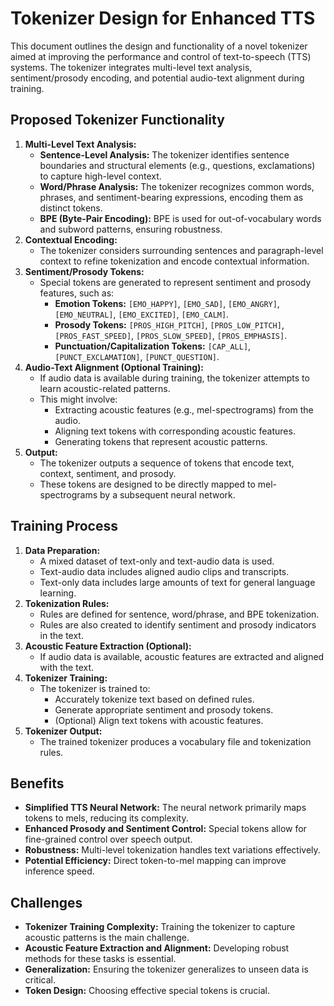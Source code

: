 # Tokenizer Design for Enhanced TTS

This document outlines the design and functionality of a novel tokenizer aimed at improving the performance and control of text-to-speech (TTS) systems. The tokenizer integrates multi-level text analysis, sentiment/prosody encoding, and potential audio-text alignment during training.

## Proposed Tokenizer Functionality

1.  **Multi-Level Text Analysis:**
    * **Sentence-Level Analysis:** The tokenizer identifies sentence boundaries and structural elements (e.g., questions, exclamations) to capture high-level context.
    * **Word/Phrase Analysis:** The tokenizer recognizes common words, phrases, and sentiment-bearing expressions, encoding them as distinct tokens.
    * **BPE (Byte-Pair Encoding):** BPE is used for out-of-vocabulary words and subword patterns, ensuring robustness.
2.  **Contextual Encoding:**
    * The tokenizer considers surrounding sentences and paragraph-level context to refine tokenization and encode contextual information.
3.  **Sentiment/Prosody Tokens:**
    * Special tokens are generated to represent sentiment and prosody features, such as:
        * **Emotion Tokens:** `[EMO_HAPPY]`, `[EMO_SAD]`, `[EMO_ANGRY]`, `[EMO_NEUTRAL]`, `[EMO_EXCITED]`, `[EMO_CALM]`.
        * **Prosody Tokens:** `[PROS_HIGH_PITCH]`, `[PROS_LOW_PITCH]`, `[PROS_FAST_SPEED]`, `[PROS_SLOW_SPEED]`, `[PROS_EMPHASIS]`.
        * **Punctuation/Capitalization Tokens:** `[CAP_ALL]`, `[PUNCT_EXCLAMATION]`, `[PUNCT_QUESTION]`.
4.  **Audio-Text Alignment (Optional Training):**
    * If audio data is available during training, the tokenizer attempts to learn acoustic-related patterns.
    * This might involve:
        * Extracting acoustic features (e.g., mel-spectrograms) from the audio.
        * Aligning text tokens with corresponding acoustic features.
        * Generating tokens that represent acoustic patterns.
5.  **Output:**
    * The tokenizer outputs a sequence of tokens that encode text, context, sentiment, and prosody.
    * These tokens are designed to be directly mapped to mel-spectrograms by a subsequent neural network.

## Training Process

1.  **Data Preparation:**
    * A mixed dataset of text-only and text-audio data is used.
    * Text-audio data includes aligned audio clips and transcripts.
    * Text-only data includes large amounts of text for general language learning.
2.  **Tokenization Rules:**
    * Rules are defined for sentence, word/phrase, and BPE tokenization.
    * Rules are also created to identify sentiment and prosody indicators in the text.
3.  **Acoustic Feature Extraction (Optional):**
    * If audio data is available, acoustic features are extracted and aligned with the text.
4.  **Tokenizer Training:**
    * The tokenizer is trained to:
        * Accurately tokenize text based on defined rules.
        * Generate appropriate sentiment and prosody tokens.
        * (Optional) Align text tokens with acoustic features.
5.  **Tokenizer Output:**
    * The trained tokenizer produces a vocabulary file and tokenization rules.

## Benefits

* **Simplified TTS Neural Network:** The neural network primarily maps tokens to mels, reducing its complexity.
* **Enhanced Prosody and Sentiment Control:** Special tokens allow for fine-grained control over speech output.
* **Robustness:** Multi-level tokenization handles text variations effectively.
* **Potential Efficiency:** Direct token-to-mel mapping can improve inference speed.

## Challenges

* **Tokenizer Training Complexity:** Training the tokenizer to capture acoustic patterns is the main challenge.
* **Acoustic Feature Extraction and Alignment:** Developing robust methods for these tasks is essential.
* **Generalization:** Ensuring the tokenizer generalizes to unseen data is critical.
* **Token Design:** Choosing effective special tokens is crucial.
